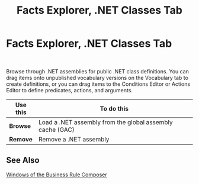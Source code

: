 ﻿---
title: Facts Explorer, .NET Classes Tab
TOCTitle: Facts Explorer, .NET Classes Tab
ms:assetid: cd55116c-b540-4f1c-a971-ade09a1f6073
ms:mtpsurl: https://msdn.microsoft.com/en-us/library/Aa548068(v=BTS.80)
ms:contentKeyID: 51531294
ms.date: 08/30/2017
mtps_version: v=BTS.80
f1_keywords:
- bts10.bre.factexplorer.net
---

# Facts Explorer, .NET Classes Tab

 

Browse through .NET assemblies for public .NET class definitions. You can drag items onto unpublished vocabulary versions on the Vocabulary tab to create definitions, or you can drag items to the Conditions Editor or Actions Editor to define predicates, actions, and arguments.

<table>
<thead>
<tr class="header">
<th>Use this</th>
<th>To do this</th>
</tr>
</thead>
<tbody>
<tr class="odd">
<td><strong>Browse</strong></td>
<td>Load a .NET assembly from the global assembly cache (GAC)</td>
</tr>
<tr class="even">
<td><strong>Remove</strong></td>
<td>Remove a .NET assembly</td>
</tr>
</tbody>
</table>


## See Also

[Windows of the Business Rule Composer](https://msdn.microsoft.com/en-us/library/aa561030\(v=bts.80\))

